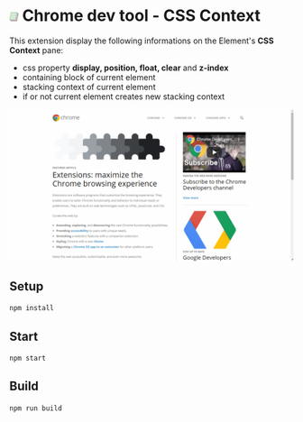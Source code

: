 # ![Logo](./images/CSSContext_logo16.png) Chrome dev tool - CSS Context 
This extension display the following informations on the Element's **CSS Context** pane:
- css property **display, position, float, clear** and **z-index**
- containing block of current element
- stacking context of current element
- if or not current element creates new stacking context

![how to use](./docs/HowToUse.gif)

## Setup
```sh
npm install
```

## Start
```sh
npm start
```

## Build
```sh
npm run build
```
